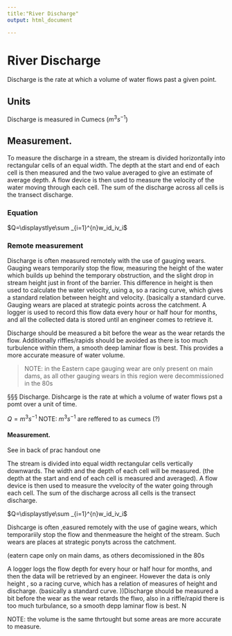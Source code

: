 ```yaml
---
title:"River Discharge"
output: html_document

---
```


# River Discharge
Discharge is the rate at which a volume of water flows past a given point. 

## Units
Discharge is measured in Cumecs ($m^3s^{-1}$)

## Measurement. 
To measure the discharge in a stream, the stream is divided horizontally into rectangular cells of an equal width. The depth at the start and end of each cell is then measured and the two value averaged to give an estimate of average depth. A flow device is then used to measure the velocity of the water moving through each cell. The sum of the discharge across all cells is the transect discharge. 

### Equation
$Q=\displaystlye\sum _{i=1}^{n}w_id_iv_i$

### Remote measurement
Discharge is often measured remotely with the use of gauging wears. Gauging wears temporarily stop the flow, measuring the height of the water which builds up behind the temporary obstruction, and the slight drop in stream height just in front of the barrier. This difference in height is then used to calculate the water velocity, using a, so a racing curve, which gives a standard relation between height and velocity. (basically a standard curve. Gauging wears are placed at strategic points across the catchment. A logger is used to record this flow data every hour or half hour for months, and all the collected data is stored until an engineer comes to retrieve it.

Discharge should be measured a bit before the wear as the wear retards the flow. Additionally riffles/rapids should be avoided as there is too much turbulence within them, a smooth deep laminar flow is best. This provides a more accurate measure of water volume. 

 > NOTE: in the Eastern cape gauging wear are only present on main dams, as all other gauging wears in this region were decommissioned in the 80s


§§§ Discharge. 
Dishcarge is the rate at which a volume of water flows pst a pomt over a unit of time. 

$Q=m^3s^{-1}$
NOTE: $m^3s^{-1}$ are reffered to as cumecs (?) 

#### Measurement. 
See in back of prac handout one 

The stream is divided into equal width rectangular cells vertically downwards. 
The width and the depth of each cell will be measured. (the depth at the start and end of each cell is measured and averaged). A flow device is then used to             measure the vvelocity of the water going through each cell. The sum of the discharge across all cells is the transect discharge. 

$Q=\displaystlye\sum _{i=1}^{n}w_id_iv_i$

Dishcarge is often ,easured remotely with the use of gagine wears, which temporariily stop the flow and thenmeasure the height of the stream. Such wears are places 
at strategic ponyts across the catchment. 

(eatern cape only on main dams, as others decomissioned in the 80s
 
A logger logs the flow depth for every hour or half hour for months, and then the data will be retrieved by an engineer. However the data is only height , so a          racing curve, which has a relation of measures of height and discharge. (basically a standard curve. ))Discharge should be measured a bit before the wear as the         wear retards the flwo, also in a riffle/rapid there is too much turbulance, so a smooth depp laminar flow is best. N
 
NOTE: the volume is the same thrtought but some areas are more accurate to measure. 





















